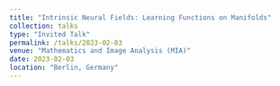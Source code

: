 ```yaml
---
title: "Intrinsic Neural Fields: Learning Functions on Manifolds"
collection: talks
type: "Invited Talk"
permalink: /talks/2023-02-03
venue: "Mathematics and Image Analysis (MIA)"
date: 2023-02-03
location: "Berlin, Germany"
---
```

